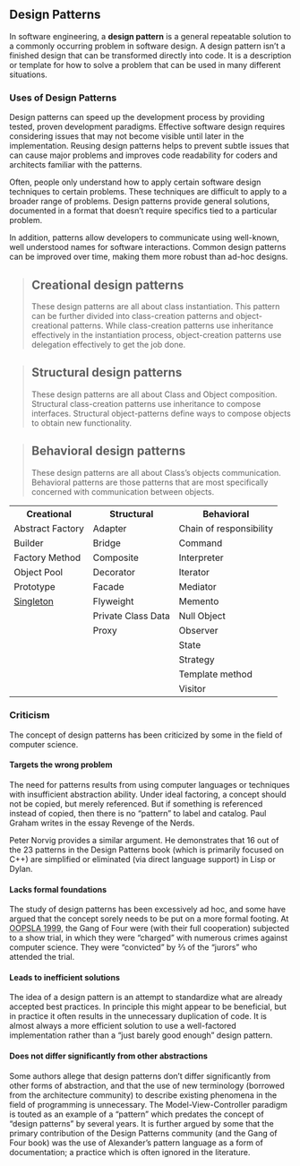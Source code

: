 <article>
        <h1>Design Patterns</h1>

<p>In software engineering, a
  <strong>design pattern</strong> is a general repeatable solution to a commonly occurring problem in software design. A design pattern isn’t a finished design that can be transformed directly into code. It is a description or template for how to solve a problem that can be used in many different situations.
</p>

<h3>Uses of Design Patterns</h3>

<p>Design patterns can speed up the development process by providing tested, proven development paradigms. Effective software design requires considering issues that may not become visible until later in the implementation. Reusing design patterns helps to prevent subtle issues that can cause major problems and improves code readability for coders and architects familiar with the patterns.</p>
<p>Often, people only understand how to apply certain software design techniques to certain problems. These techniques are difficult to apply to a broader range of problems. Design patterns provide general solutions, documented in a format that doesn’t require specifics tied to a particular problem.</p>
<p>In addition, patterns allow developers to communicate using well-known, well understood names for software interactions. Common design patterns can be improved over time, making them more robust than ad-hoc designs.</p>

><h2>Creational design patterns</h2>
>These design patterns are all about class instantiation. This pattern can be further divided into class-creation patterns and object-creational patterns. While class-creation patterns use inheritance effectively in the instantiation process, object-creation patterns use delegation effectively to get the job done.

><h2>Structural design patterns</h2>
>These design patterns are all about Class and Object composition. Structural class-creation patterns use inheritance to compose interfaces. Structural object-patterns define ways to compose objects to obtain new functionality.


><h2>Behavioral design patterns</h2>
>These design patterns are all about Class’s objects communication. Behavioral patterns are those patterns that are most specifically concerned with communication between objects.


<table>
  <tr>
    <th>Creational</th>
    <th>Structural</th>
    <th>Behavioral</th>
  </tr>
  <tr>
    <td>Abstract Factory</td>
    <td>Adapter</td>
    <td>Chain of responsibility</td>
  </tr>
  <tr>
    <td>Builder</td>
    <td>Bridge</td>
    <td>Command</td>
  </tr>
  <tr>
    <td>Factory Method</td>
    <td>Composite</td>
    <td>Interpreter</td>
  </tr>
  <tr>
    <td>Object Pool</td>
    <td>Decorator</td>
    <td>Iterator</td>
  </tr>
  <tr>
    <td>Prototype</td>
    <td>Facade</td>
    <td>Mediator</td>
  </tr>
  <tr>
    <td><a href="/Creational/Singleton">Singleton</a></td>
    <td>Flyweight</td>
    <td>Memento</td>
  </tr>
  <tr>
    <td></td>
    <td>Private Class Data</td>
    <td>Null Object</td>
  </tr>
  <tr>
    <td></td>
    <td>Proxy</td>
    <td>Observer</td>
  </tr>
  <tr>
    <td></td>
    <td></td>
    <td>State</td>
  </tr> 
<tr>
    <td></td>
    <td></td>
    <td>Strategy</td>
  </tr> 
<tr>
    <td></td>
    <td></td>
    <td>Template method</td>
  </tr>
<tr>
    <td></td>
    <td></td>
    <td>Visitor</td>
  </tr>
</table>

<h3>Criticism</h3>

<div>
  <p>The concept of design patterns has been criticized by some in the field of computer science.</p>
  <h4>Targets the wrong problem</h4>

  <p>The need for patterns results from using computer languages or techniques with insufficient abstraction ability. Under ideal factoring, a concept should not be copied, but merely referenced. But if something is referenced instead of copied, then there is no “pattern” to label and catalog. Paul Graham writes in the essay
    <a >Revenge of the Nerds</a>.</p>

  <p>Peter Norvig provides a similar argument. He demonstrates that 16 out of the 23 patterns in the Design Patterns book (which is primarily focused on C++) are simplified or eliminated (via direct language support) in Lisp or Dylan.</p>

  <h4>Lacks formal foundations</h4>

  <p>The study of design patterns has been excessively ad hoc, and some have argued that the concept sorely needs to be put on a more formal footing. At
    <abbr data-original-title="" title="">OOPSLA 1999</abbr>, the Gang of Four were (with their full cooperation) subjected to a show trial, in which they were “charged” with numerous crimes against computer science. They were “convicted” by ⅔ of the “jurors” who attended the trial.
  </p>

  <h4>Leads to inefficient solutions</h4>

  <p>The idea of a design pattern is an attempt to standardize what are already accepted best practices. In principle this might appear to be beneficial, but in practice it often results in the unnecessary duplication of code. It is almost always a more efficient solution to use a well-factored implementation rather than a “just barely good enough” design pattern.</p>

  <h4>Does not differ significantly from other abstractions</h4>

  <p>Some authors allege that design patterns don’t differ significantly from other forms of abstraction, and that the use of new terminology (borrowed from the architecture community) to describe existing phenomena in the field of programming is unnecessary. The Model-View-Controller paradigm is touted as an example of a “pattern” which predates the concept of “design patterns” by several years. It is further argued by some that the primary contribution of the Design Patterns community (and the Gang of Four book) was the use of Alexander’s pattern language as a form of documentation; a practice which is often ignored in the literature.</p>
</div>
</article>
